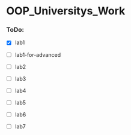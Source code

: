 # OOP_Universitys_Work

### ToDo:
- [x] lab1
- [ ] lab1-for-advanced
- [ ] lab2
- [ ] lab3
- [ ] lab4
- [ ] lab5
- [ ] lab6
- [ ] lab7
      
